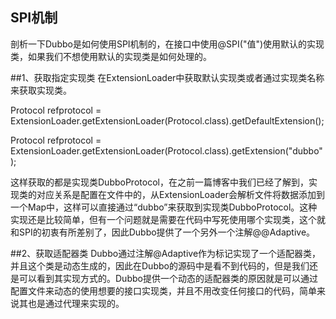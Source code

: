 

## SPI机制
剖析一下Dubbo是如何使用SPI机制的，在接口中使用@SPI("值")使用默认的实现类，如果我们不想使用默认的实现类是如何处理的。

##1、获取指定实现类
在ExtensionLoader中获取默认实现类或者通过实现类名称来获取实现类。

Protocol refprotocol = ExtensionLoader.getExtensionLoader(Protocol.class).getDefaultExtension();

Protocol refprotocol = ExtensionLoader.getExtensionLoader(Protocol.class).getExtension("dubbo");

这样获取的都是实现类DubboProtocol，在之前一篇博客中我们已经了解到，实现类的对应关系是配置在文件中的，从ExtensionLoader会解析文件将数据添加到一个Map中，这样可以直接通过“dubbo”来获取到实现类DubboProtocol。这种实现还是比较简单，但有一个问题就是需要在代码中写死使用哪个实现类，这个就和SPI的初衷有所差别了，因此Dubbo提供了一个另外一个注解@@Adaptive。

##2、获取适配器类
Dubbo通过注解@Adaptive作为标记实现了一个适配器类，并且这个类是动态生成的，因此在Dubbo的源码中是看不到代码的，但是我们还是可以看到其实现方式的。Dubbo提供一个动态的适配器类的原因就是可以通过配置文件来动态的使用想要的接口实现类，并且不用改变任何接口的代码，简单来说其也是通过代理来实现的。
